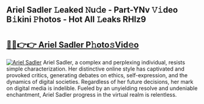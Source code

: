 ## Ariel Sadler 𝙻eaked 𝙽u𝚍e - Part-YNv 𝚅𝚒deo B𝚒kini 𝙿hotos - Hot All 𝙻eaks RHlz9

# <h2><a href="http://ld3kjpb.urlbe.top/?page=Ariel+Sadler">🔗🔗👉👉 Ariel Sadler P𝚑oto𝚜Vid𝚎o</a></h2>

[![Ariel Sadler](https://i.imgur.com/eBuTRDB.gif)](http://ld3kjpb.urlbe.top/?page=Ariel+Sadler)
Ariel Sadler, a complex and perplexing individual, resists simple characterization. Her distinctive online style has captivated and provoked critics, generating debates on ethics, self-expression, and the dynamics of digital societies. Regardless of her future decisions, her mark on digital media is indelible. Fueled by an unyielding resolve and undeniable enchantment, Ariel Sadler progress in the virtual realm is relentless.
